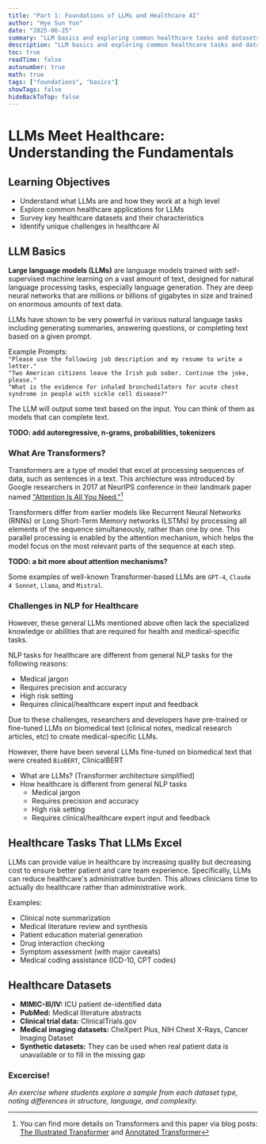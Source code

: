 ```yaml
---
title: "Part 1: Foundations of LLMs and Healthcare AI"
author: "Hye Sun Yun"
date: "2025-06-25"
summary: "LLM basics and exploring common healthcare tasks and datasets"
description: "LLM basics and exploring common healthcare tasks and datasets"
toc: true
readTime: false
autonumber: true
math: true
tags: ["foundations", "basics"]
showTags: false
hideBackToTop: false
---
```


# LLMs Meet Healthcare: Understanding the Fundamentals

## Learning Objectives

- Understand what LLMs are and how they work at a high level
- Explore common healthcare applications for LLMs
- Survey key healthcare datasets and their characteristics
- Identify unique challenges in healthcare AI

## LLM Basics

**Large language models (LLMs)** are language models trained with self-supervised machine learning on a vast amount of text, designed for natural language processing tasks, especially language generation. They are deep neural networks that are millions or billions of gigabytes in size and trained on enormous amounts of text data.

LLMs have shown to be very powerful in various natural language tasks including generating summaries, answering questions, or completing text based on a given prompt.

Example Prompts:\
`"Please use the following job description and my resume to write a letter."`\
`"Two American citizens leave the Irish pub sober. Continue the joke, please."`\
`"What is the evidence for inhaled bronchodilators for acute chest syndrome in people with sickle cell disease?"`

The LLM will output some text based on the input. You can think of them as models that can complete text.

**TODO: add autoregressive, n-grams, probabilities, tokenizers**

### What Are Transformers?

Transformers are a type of model that excel at processing sequences of data, such as sentences in a text. This archiecture was introduced by Google researchers in 2017 at NeurIPS conference in their landmark paper named ["Attention Is All You Need."](https://proceedings.neurips.cc/paper_files/paper/2017/file/3f5ee243547dee91fbd053c1c4a845aa-Paper.pdf)[^1] 

Transformers differ from earlier models like Recurrent Neural Networks (RNNs) or Long Short-Term Memory networks (LSTMs) by processing all elements of the sequence simultaneously, rather than one by one. This parallel processing is enabled by the attention mechanism, which helps the model focus on the most relevant parts of the sequence at each step.

**TODO: a bit more about attention mechanisms?**

Some examples of well-known Transformer-based LLMs are `GPT-4`, `Claude 4 Sonnet`, `Llama`, and `Mistral`. 

### Challenges in NLP for Healthcare

However, these general LLMs mentioned above often lack the specialized knowledge or abilities that are required for health and medical-specific tasks.

NLP tasks for healthcare are different from general NLP tasks for the following reasons:
- Medical jargon
- Requires precision and accuracy
- High risk setting
- Requires clinical/healthcare expert input and feedback

Due to these challenges, researchers and developers have pre-trained or fine-tuned LLMs on biomedical text (clinical notes, medical research articles, etc) to create medical-specific LLMs.

However, there have been several LLMs fine-tuned on biomedical text that were created  `BioBERT`, ClinicalBERT

- What are LLMs? (Transformer architecture simplified)
- How healthcare is different from general NLP tasks
    - Medical jargon
    - Requires precision and accuracy
    - High risk setting
    - Requires clinical/healthcare expert input and feedback

## Healthcare Tasks That LLMs Excel

LLMs can provide value in healthcare by increasing quality but decreasing cost to ensure better patient and care team experience. Specifically, LLMs can reduce healthcare's administrative burden. This allows clinicians time to actually do healthcare rather than administrative work.

Examples:
- Clinical note summarization
- Medical literature review and synthesis
- Patient education material generation
- Drug interaction checking
- Symptom assessment (with major caveats)
- Medical coding assistance (ICD-10, CPT codes)

## Healthcare Datasets

- **MIMIC-III/IV:** ICU patient de-identified data
- **PubMed:** Medical literature abstracts
- **Clinical trial data:** ClinicalTrials.gov
- **Medical imaging datasets:** CheXpert Plus, NIH Chest X-Rays, Cancer Imaging Dataset
- **Synthetic datasets:** They can be used when real patient data is unavailable or to fill in the missing gap

### Excercise!

*An exercise where students explore a sample from each dataset type, noting differences in structure, language, and complexity.*

[^1]: You can find more details on Transformers and this paper via blog posts: [The Illustrated Transformer](https://jalammar.github.io/illustrated-transformer/) and [Annotated Transformer](https://nlp.seas.harvard.edu/annotated-transformer/)
